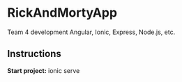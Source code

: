 # RickAndMortyApp
Team 4 development Angular, Ionic, Express, Node.js, etc.

## Instructions
**Start project:** ionic serve
